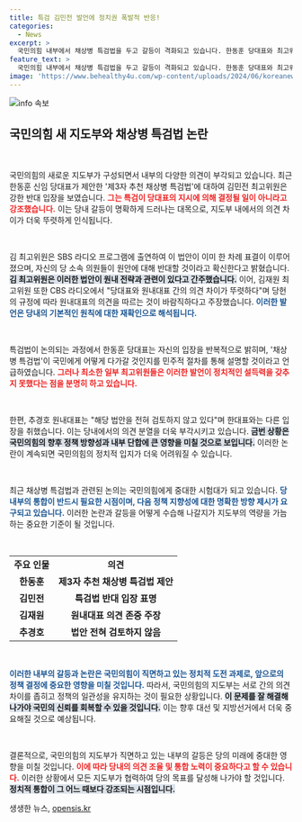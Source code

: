 ```yaml
---
title: 특검 김민전 발언에 정치권 폭발적 반응!
categories:
  - News
excerpt: >
  국민의힘 내부에서 채상병 특검법을 두고 갈등이 격화되고 있습니다. 한동훈 당대표와 최고위원들 간의 엇갈린 주장 속, 당의 원칙과 전략이 위태롭다. 이로 인해 앞으로의 정치 행보에 이목이 쏠리고 있습니다!
feature_text: >
  국민의힘 내부에서 채상병 특검법을 두고 갈등이 격화되고 있습니다. 한동훈 당대표와 최고위원들 간의 엇갈린 주장 속, 당의 원칙과 전략이 위태롭다. 이로 인해 앞으로의 정치 행보에 이목이 쏠리고 있습니다!
image: 'https://www.behealthy4u.com/wp-content/uploads/2024/06/koreanews.jpg'
---
```


<p><img src="https://www.behealthy4u.com/wp-content/uploads/2024/06/koreanews.jpg" alt="info 속보" /></p>

<h2 data-ke-size="size26">국민의힘 새 지도부와 채상병 특검법 논란</h2>

<p data-ke-size="size16">&nbsp;</p>

<p>국민의힘의 새로운 지도부가 구성되면서 내부의 다양한 의견이 부각되고 있습니다. 최근 한동훈 신임 당대표가 제안한 '제3자 추천 채상병 특검법'에 대하여 김민전 최고위원은 강한 반대 입장을 보였습니다. <b><span style="color: #ee2323;">그는 특검이 당대표의 지시에 의해 결정될 일이 아니라고 강조했습니다.</span></b> 이는 당내 갈등이 명확하게 드러나는 대목으로, 지도부 내에서의 의견 차이가 더욱 뚜렷하게 인식됩니다. </p>

<p data-ke-size="size16">&nbsp;</p>

<p>김 최고위원은 SBS 라디오 프로그램에 출연하여 이 법안이 이미 한 차례 표결이 이루어졌으며, 자신의 당 소속 의원들이 원안에 대해 반대할 것이라고 확신한다고 밝혔습니다. <b><span style="background-color: #21538527;">김 최고위원은 이러한 법안이 원내 전략과 관련이 있다고 간주했습니다.</span></b> 이어, 김재원 최고위원 또한 CBS 라디오에서 "당대표와 원내대표 간의 의견 차이가 뚜렷하다"며 당헌의 규정에 따라 원내대표의 의견을 따르는 것이 바람직하다고 주장했습니다. <b><span style="color: #1a5490;">이러한 발언은 당내의 기본적인 원칙에 대한 재확인으로 해석됩니다.</span></b></p>

<p data-ke-size="size16">&nbsp;</p>

<p>특검법이 논의되는 과정에서 한동훈 당대표는 자신의 입장을 반복적으로 밝히며, '채상병 특검법'이 국민에게 어떻게 다가갈 것인지를 민주적 절차를 통해 설명할 것이라고 언급하였습니다. <b><span style="color: #ee2323;">그러나 최소한 일부 최고위원들은 이러한 발언이 정치적인 설득력을 갖추지 못했다는 점을 분명히 하고 있습니다.</span></b> </p>

<p data-ke-size="size16">&nbsp;</p>

<p>한편, 추경호 원내대표는 "해당 법안을 전혀 검토하지 않고 있다"며 한대표와는 다른 입장을 취했습니다. 이는 당내에서의 의견 분열을 더욱 부각시키고 있습니다. <b><span style="background-color: #21538527;">금번 상황은 국민의힘의 향후 정책 방향성과 내부 단합에 큰 영향을 미칠 것으로 보입니다.</span></b> 이러한 논란이 계속되면 국민의힘의 정치적 입지가 더욱 어려워질 수 있습니다.</p>

<p data-ke-size="size16">&nbsp;</p>

<p>최근 채상병 특검법과 관련된 논의는 국민의힘에게 중대한 시험대가 되고 있습니다. <b><span style="color: #1a5490;">당 내부의 통합이 반드시 필요한 시점이며, 다음 정책 지향성에 대한 명확한 방향 제시가 요구되고 있습니다.</span></b> 이러한 논란과 갈등을 어떻게 수습해 나갈지가 지도부의 역량을 가늠하는 중요한 기준이 될 것입니다. </p>

<p data-ke-size="size16">&nbsp;</p>

<table style="width: 100%; border-collapse: collapse;">
    <tr>
        <td style="text-align: center; height: 17px;"><b>주요 인물</b></td>
        <td style="text-align: center; height: 17px;"><b>의견</b></td>
    </tr>
    <tr>
        <td style="text-align: center; height: 17px;"><b>한동훈</b></td>
        <td style="text-align: center; height: 17px;"><b>제3자 추천 채상병 특검법 제안</b></td>
    </tr>
    <tr>
        <td style="text-align: center; height: 17px;"><b>김민전</b></td>
        <td style="text-align: center; height: 17px;"><b>특검법 반대 입장 표명</b></td>
    </tr>
    <tr>
        <td style="text-align: center; height: 17px;"><b>김재원</b></td>
        <td style="text-align: center; height: 17px;"><b>원내대표 의견 존중 주장</b></td>
    </tr>
    <tr>
        <td style="text-align: center; height: 17px;"><b>추경호</b></td>
        <td style="text-align: center; height: 17px;"><b>법안 전혀 검토하지 않음</b></td>
    </tr>
</table>

<p data-ke-size="size16">&nbsp;</p>

<p><b><span style="color: #1a5490;">이러한 내부의 갈등과 논란은 국민의힘이 직면하고 있는 정치적 도전 과제로, 앞으로의 정책 결정에 중요한 영향을 미칠 것입니다.</span></b> 따라서, 국민의힘의 지도부는 서로 간의 의견 차이를 좁히고 정책의 일관성을 유지하는 것이 필요한 상황입니다. <b><span style="background-color: #21538527;">이 문제를 잘 해결해 나가야 국민의 신뢰를 회복할 수 있을 것입니다.</span></b> 이는 향후 대선 및 지방선거에서 더욱 중요해질 것으로 예상됩니다. </p>

<p data-ke-size="size16">&nbsp;</p>

<p>결론적으로, 국민의힘의 지도부가 직면하고 있는 내부의 갈등은 당의 미래에 중대한 영향을 미칠 것입니다. <b><span style="color: #ee2323;">이에 따라 당내의 의견 조율 및 통합 노력이 중요하다고 할 수 있습니다.</span></b> 이러한 상황에서 모든 지도부가 협력하여 당의 목표를 달성해 나가야 할 것입니다. <b><span style="background-color: #21538527;">정치적 통합이 그 어느 때보다 강조되는 시점입니다.</span></b></p>
생생한 뉴스, <a href="https://opensis.kr" rel="dofollow">opensis.kr</a>


